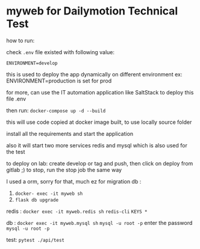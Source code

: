 # myweb for Dailymotion Technical Test

how to run:

check ``.env`` file existed with following value:

```
ENVIRONMENT=develop
```

this is used to deploy the app dynamically on different environment
ex: ENVIRONMENT=production is set for prod

for more, can use the IT automation application like SaltStack to deploy this file .env
 
then run: ``docker-compose up -d --build ``

this will use code copied at docker image built, to use locally source folder

install all the requirements and start the application

also it will start two more services redis and mysql which is also used for the test

to deploy on lab: create develop or tag and push, then click on deploy from gitlab ;)
to stop, run the stop job the same way

I used a orm, sorry for that, much ez for 
migration db : 
1. ``docker- exec -it myweb sh``
2. ``flask db upgrade``



redis :
``docker exec -it myweb.redis sh``
``redis-cli``
``KEYS *``

db :
``docker exec -it myweb.mysql sh``
``mysql -u root -p``
enter the password 
``mysql -u root -p``



test: 
``pytest ./api/test``
